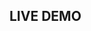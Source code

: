 ## LIVE DEMO

<dumlj-stackblitz height="47vw" src="@dumlj-example/stackblitz-webpack-plugin"></dumlj-stackblitz>
